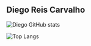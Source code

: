 ## Diego Reis Carvalho

![Diego GitHub stats](https://github-readme-stats.vercel.app/api?username=direisc&count_private=true&show_icons=true)

![Top Langs](https://github-readme-stats.vercel.app/api/top-langs/?username=direisc&layout=compact&hide=css)


<!--
**direisc/direisc** is a ✨ _special_ ✨ repository because its `README.md` (this file) appears on your GitHub profile.

Here are some ideas to get you started:

- 🔭 I’m currently working on ...
- 🌱 I’m currently learning ...
- 👯 I’m looking to collaborate on ...
- 🤔 I’m looking for help with ...
- 💬 Ask me about ...
- 📫 How to reach me: ...
- 😄 Pronouns: ...
- ⚡ Fun fact: ...
-->
